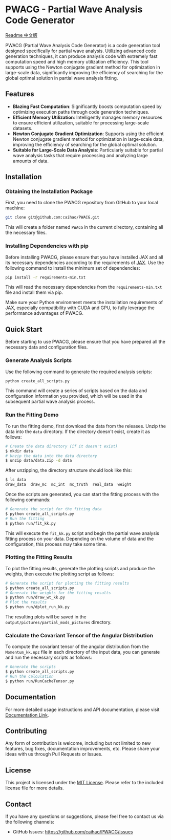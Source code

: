 # PWACG - Partial Wave Analysis Code Generator
[Readme 中文版](documentation/README_CN.md)

PWACG (Partial Wave Analysis Code Generator) is a code generation tool designed specifically for partial wave analysis. Utilizing advanced code generation techniques, it can produce analysis code with extremely fast computation speed and high memory utilization efficiency. This tool supports using the Newton conjugate gradient method for optimization in large-scale data, significantly improving the efficiency of searching for the global optimal solution in partial wave analysis fitting.

## Features

- **Blazing Fast Computation**: Significantly boosts computation speed by optimizing execution paths through code generation techniques.
- **Efficient Memory Utilization**: Intelligently manages memory resources to ensure efficient utilization, suitable for processing large-scale datasets.
- **Newton Conjugate Gradient Optimization**: Supports using the efficient Newton conjugate gradient method for optimization in large-scale data, improving the efficiency of searching for the global optimal solution.
- **Suitable for Large-Scale Data Analysis**: Particularly suitable for partial wave analysis tasks that require processing and analyzing large amounts of data.

## Installation

### Obtaining the Installation Package

First, you need to clone the PWACG repository from GitHub to your local machine:

```bash
git clone git@github.com:caihao/PWACG.git
```

This will create a folder named `PWACG` in the current directory, containing all the necessary files.

### Installing Dependencies with pip

Before installing PWACG, please ensure that you have installed JAX and all its necessary dependencies according to the requirements of [JAX](https://github.com/google/jax). Use the following command to install the minimum set of dependencies:

```bash
pip install -r requirements-min.txt
```

This will read the necessary dependencies from the `requirements-min.txt` file and install them via pip.

Make sure your Python environment meets the installation requirements of JAX, especially compatibility with CUDA and GPU, to fully leverage the performance advantages of PWACG.

## Quick Start

Before starting to use PWACG, please ensure that you have prepared all the necessary data and configuration files.

### Generate Analysis Scripts

Use the following command to generate the required analysis scripts:

```bash
python create_all_scripts.py
```

This command will create a series of scripts based on the data and configuration information you provided, which will be used in the subsequent partial wave analysis process.

### Run the Fitting Demo
To run the fitting demo, first download the data from the releases. Unzip the data into the `data` directory. If the directory doesn't exist, create it as follows:

```bash
# Create the data directory (if it doesn't exist)
$ mkdir data
# Unzip the data into the data directory
$ unzip data/data.zip -d data
```

After unzipping, the directory structure should look like this:

```bash
$ ls data          
draw_data  draw_mc  mc_int  mc_truth  real_data  weight
```

Once the scripts are generated, you can start the fitting process with the following commands:

```bash
# Generate the script for the fitting data
$ python create_all_scripts.py
# Run the fitting
$ python run/fit_kk.py
```

This will execute the `fit_kk.py` script and begin the partial wave analysis fitting process on your data. Depending on the volume of data and the configuration, this process may take some time.

### Plotting the Fitting Results
To plot the fitting results, generate the plotting scripts and produce the weights, then execute the plotting script as follows:

```bash
# Generate the script for plotting the fitting results
$ python create_all_scripts.py
# Generate the weights for the fitting results
$ python run/draw_wt_kk.py
# Plot the results
$ python run/dplot_run_kk.py
```

The resulting plots will be saved in the `output/pictures/partial_mods_pictures` directory.

### Calculate the Covariant Tensor of the Angular Distribution
To compute the covariant tensor of the angular distribution from the `Momentum_kk.npz` file in each directory of the input data, you can generate and run the necessary scripts as follows:

```bash
# Generate the scripts
$ python create_all_scripts.py
# Run the calculation
$ python run/RunCacheTensor.py
```

## Documentation

For more detailed usage instructions and API documentation, please visit [Documentation Link](documentation/Tutorial_EN.md).

## Contributing

Any form of contribution is welcome, including but not limited to new features, bug fixes, documentation improvements, etc. Please share your ideas with us through Pull Requests or Issues.

## License

This project is licensed under the [MIT License](LICENSE). Please refer to the included license file for more details.

## Contact

If you have any questions or suggestions, please feel free to contact us via the following channels:

- GitHub Issues: https://github.com/caihao/PWACG/issues
